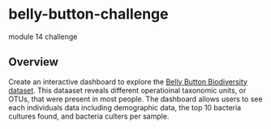 # belly-button-challenge
module 14 challenge

## Overview
Create an interactive dashboard to explore the [Belly Button Biodiversity dataset](https://github.com/megan-oconnor/belly-button-challenge/blob/main/samples.json). This dataaset reveals different operatioinal taxonomic units, or OTUs, that were present in most people. The dashboard allows users to see each individuals data including demographic data, the top 10 bacteria cultures found, and bacteria culters per sample.
